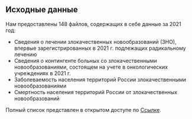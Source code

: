 ## Исходные данные
Нам предоставлены 148 файлов, содержащих в себе данные за 2021 год:
- Сведения о лечении злокачественных новообразований (ЗНО), впервые зарегистрированных в 2021 г. подлежащих радикальному лечению
- Сведения о контингенте больных со злокачественными новообразованиями, состоящем на учете в онкологических учреждениях в 2021 г.
- Заболеваемость населения территорий России злокачественными новообразованиями
- Смертность населения территорий России от злокачественных новообразований

Полный список представлен в открытом доступе по [Ссылке](https://disk.yandex.ru/d/lSgVpGltZ4xIgQ).
